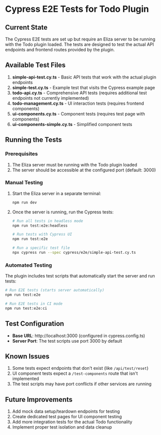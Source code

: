# Cypress E2E Tests for Todo Plugin

## Current State

The Cypress E2E tests are set up but require an Eliza server to be running with the Todo plugin loaded. The tests are designed to test the actual API endpoints and frontend routes provided by the plugin.

## Available Test Files

1. **simple-api-test.cy.ts** - Basic API tests that work with the actual plugin endpoints
2. **simple-test.cy.ts** - Example test that visits the Cypress example page
3. **todo-api.cy.ts** - Comprehensive API tests (requires additional test endpoints not currently implemented)
4. **todo-management.cy.ts** - UI interaction tests (requires frontend components)
5. **ui-components.cy.ts** - Component tests (requires test page with components)
6. **ui-components-simple.cy.ts** - Simplified component tests

## Running the Tests

### Prerequisites

1. The Eliza server must be running with the Todo plugin loaded
2. The server should be accessible at the configured port (default: 3000)

### Manual Testing

1. Start the Eliza server in a separate terminal:
   ```bash
   npm run dev
   ```

2. Once the server is running, run the Cypress tests:
   ```bash
   # Run all tests in headless mode
   npm run test:e2e:headless

   # Run tests with Cypress UI
   npm run test:e2e

   # Run a specific test file
   npx cypress run --spec cypress/e2e/simple-api-test.cy.ts
   ```

### Automated Testing

The plugin includes test scripts that automatically start the server and run tests:

```bash
# Run E2E tests (starts server automatically)
npm run test:e2e

# Run E2E tests in CI mode
npm run test:e2e:ci
```

## Test Configuration

- **Base URL**: http://localhost:3000 (configured in cypress.config.ts)
- **Server Port**: The test scripts use port 3000 by default

## Known Issues

1. Some tests expect endpoints that don't exist (like `/api/test/reset`)
2. UI component tests expect a `/test-components` route that isn't implemented
3. The test scripts may have port conflicts if other services are running

## Future Improvements

1. Add mock data setup/teardown endpoints for testing
2. Create dedicated test pages for UI component testing
3. Add more integration tests for the actual Todo functionality
4. Implement proper test isolation and data cleanup 